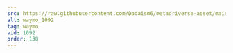 ```yaml
---
src: https://raw.githubusercontent.com/Dadaism6/metadriverse-asset/main/script-waymo-output-newcompressed/waymo_1092.mp4
alt: waymo_1092
tag: waymo
vid: 1092
order: 138
---
```

